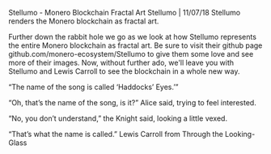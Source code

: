 Stellumo - Monero Blockchain Fractal Art
Stellumo | 11/07/18 Stellumo renders the Monero blockchain as fractal art.

Further down the rabbit hole we go as we look at how Stellumo represents the entire Monero blockchain as fractal art. Be sure to visit their github page github.com/monero-ecosystem/Stellumo to give them some love and see more of their images. Now, without further ado, we'll leave you with Stellumo and Lewis Carroll to see the blockchain in a whole new way.

“The name of the song is called ‘Haddocks’ Eyes.’”

“Oh, that’s the name of the song, is it?” Alice said, trying to feel interested.

“No, you don’t understand,” the Knight said, looking a little vexed.

“That’s what the name is called.”
Lewis Carroll from Through the Looking-Glass

